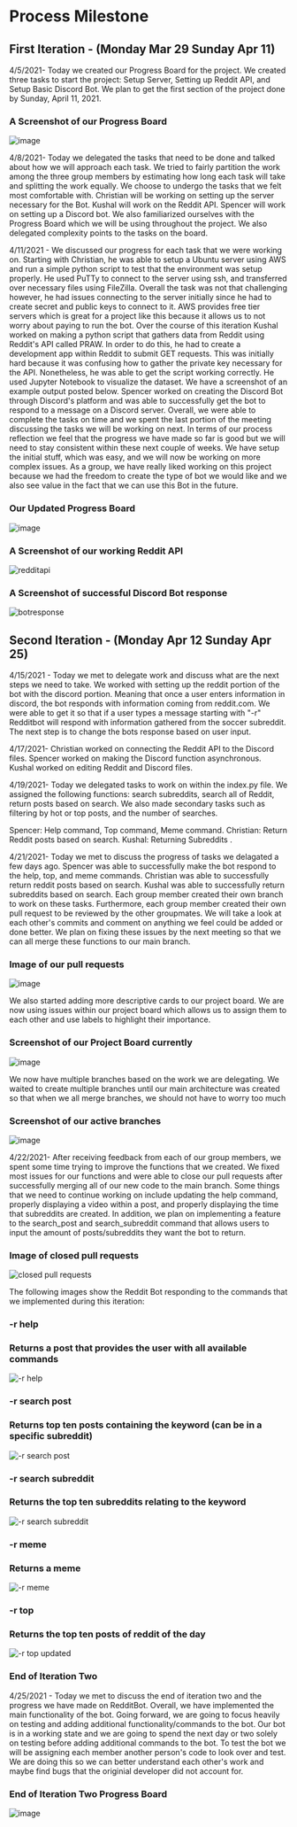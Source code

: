 # Process Milestone


## First Iteration - (Monday Mar 29  Sunday Apr 11)

4/5/2021- Today we created our Progress Board for the project. We created three tasks to start the project: Setup Server, Setting up Reddit API, and Setup Basic Discord Bot. We plan to get the first section of the project done by Sunday, April 11, 2021.

### A Screenshot of our Progress Board
![image](https://user-images.githubusercontent.com/44238558/114332838-fb23a300-9b14-11eb-933d-3d84286808ea.png)


4/8/2021- Today we delegated the tasks that need to be done and talked about how we will approach each task. We tried to fairly partition the work among the three group members by estimating how long each task will take and splitting the work equally. We choose to undergo the tasks that we felt most comfortable with. Christian will be working on setting up the server necessary for the Bot. Kushal will work on the Reddit API. Spencer will work on setting up a Discord bot. We also familiarized ourselves with the Progress Board which we will be using throughout the project. We also delegated complexity points to the tasks on the board. 


4/11/2021 - We discussed our progress for each task that we were working on. Starting with Christian, he was able to setup a Ubuntu server using AWS and run a simple python script to test that the environment was setup properly. He used PuTTy to connect to the server using ssh, and transferred over necessary files using FileZilla. Overall the task was not that challenging however, he had issues connecting to the server initially since he had to create secret and public keys to connect to it. AWS provides free tier servers which is great for a project like this because it allows us to not worry about paying to run the bot. Over the course of this iteration Kushal worked on making a python script that gathers data from Reddit using Reddit's API called PRAW. In order to do this, he had to create a development app within Reddit to submit GET requests. This was initially hard because it was confusing how to gather the private key necessary for the API. Nonetheless, he was able to get the script working correctly. He used Jupyter Notebook to visualize the dataset. We have a screenshot of an example output posted below. Spencer worked on creating the Discord Bot through Discord's platform and was able to successfully get the bot to respond to a message on a Discord server. Overall, we were able to complete the tasks on time and we spent the last portion of the meeting discussing the tasks we will be working on next. In terms of our process reflection we feel that the progress we have made so far is good but we will need to stay consistent within these next couple of weeks. We have setup the initial stuff, which was easy, and we will now be working on more complex issues. As a group, we have really liked working on this project because we had the freedom to create the type of bot we would like and we also see value in the fact that we can use this Bot in the future.

### Our Updated Progress Board
![image](https://user-images.githubusercontent.com/44238558/114334765-48097880-9b19-11eb-9dbf-52908007fbc5.png)

### A Screenshot of our working Reddit API
![redditapi](https://user-images.githubusercontent.com/62805944/114334641-011b8300-9b19-11eb-9c6b-0910d0ae9247.PNG)

### A Screenshot of successful Discord Bot response
![botresponse](https://user-images.githubusercontent.com/62805944/114337665-86a23180-9b1f-11eb-9ed0-bd32654f0710.PNG)

## Second Iteration - (Monday Apr 12  Sunday Apr 25)

4/15/2021 - Today we met to delegate work and discuss what are the next steps we need to take. We worked with setting up the reddit portion of the bot with the discord portion. Meaning that once a user enters information in discord, the bot responds with information coming from reddit.com. We were able to get it so that if a user types a message starting with "-r" Redditbot will respond with information gathered from the soccer subreddit. The next step is to change the bots response based on user input.

4/17/2021- Christian worked on connecting the Reddit API to the Discord files. Spencer worked on making the Discord function asynchronous. Kushal worked on editing Reddit and Discord files.


4/19/2021- Today we delegated tasks to work on within the index.py file. We assigned the following functions: search subreddits, search all of Reddit, return posts based on search. We also made secondary tasks such as filtering by hot or top posts, and the number of searches. 

Spencer: Help command, Top command, Meme command.
Christian: Return Reddit posts based on search.
Kushal: Returning Subreddits .

4/21/2021- Today we met to discuss the progress of tasks we delagated a few days ago. Spencer was able to successfully make the bot respond to the help, top, and meme commands. Christian was able to successfully return reddit posts based on search. Kushal was able to successfully return subreddits based on search. Each group member created their own branch to work on these tasks. Furthermore, each group member created their own pull request to be reviewed by the other groupmates. We will take a look at each other's commits and comment on anything we feel could be added or done better. We plan on fixing these issues by the next meeting so that we can all merge these functions to our main branch. 
### Image of our pull requests
![image](https://user-images.githubusercontent.com/44238558/115638752-f4e5b180-a2e0-11eb-98da-76a5101b2195.png)

We also started adding more descriptive cards to our project board. We are now using issues within our project board which allows us to assign them to each other and use labels to highlight their importance.

### Screenshot of our Project Board currently

![image](https://user-images.githubusercontent.com/44238558/115638885-3fffc480-a2e1-11eb-9e16-09c57d6bb26b.png)

We now have multiple branches based on the work we are delegating. We waited to create multiple branches until our main architecture was created so that when we all merge branches, we should not have to worry too much

### Screenshot of our active branches
![image](https://user-images.githubusercontent.com/44238558/115639218-0f6c5a80-a2e2-11eb-9715-37098db72ca4.png)

4/22/2021- After receiving feedback from each of our group members, we spent some time trying to improve the functions that we created. We fixed most issues for our functions and were able to close our pull requests after successfully merging all of our new code to the main branch. Some things that we need to continue working on include updating the help command, properly displaying a video within a post, and properly displaying the time that subreddits are created. In addition, we plan on implementing a feature to the search_post and search_subreddit command that allows users to input the amount of posts/subreddits they want the bot to return.

### Image of closed pull requests
![closed pull requests](https://user-images.githubusercontent.com/62805944/116011423-ea822b00-a5f2-11eb-9ceb-b7f0c1793dea.PNG)


The following images show the Reddit Bot responding to the commands that we implemented during this iteration:

### -r help
### Returns a post that provides the user with all available commands


![-r help](https://user-images.githubusercontent.com/62805944/116010837-7f832500-a5ef-11eb-82a6-886c8842ea23.PNG)

### -r search post
### Returns top ten posts containing the keyword (can be in a specific subreddit)


![-r search post](https://user-images.githubusercontent.com/62805944/116010846-91fd5e80-a5ef-11eb-9de6-5963cd5d81a8.PNG)

### -r search subreddit
### Returns the top ten subreddits relating to the keyword


![-r search subreddit](https://user-images.githubusercontent.com/62805944/116010850-975aa900-a5ef-11eb-8bd8-4e7f53c071d5.PNG)

### -r meme
### Returns a meme


![-r meme](https://user-images.githubusercontent.com/62805944/116010856-9cb7f380-a5ef-11eb-8122-fd490e95b0b3.PNG)

### -r top
### Returns the top ten posts of reddit of the day


![-r top updated](https://user-images.githubusercontent.com/62805944/116011069-0258af80-a5f1-11eb-9f7e-2375fe146c44.PNG)


### End of Iteration Two
4/25/2021 - Today we met to discuss the end of iteration two and the progress we have made on RedditBot. Overall, we have implemented the main functionality of the bot. Going forward, we are going to focus heavily on testing and adding additional functionality/commands to the bot. Our bot is in a working state and we are going to spend the next day or two solely on testing before adding additional commands to the bot. To test the bot we will be assigning each member another person's code to look over and test. We are doing this so we can better understand each other's work and maybe find bugs that the originial developer did not account for.

### End of Iteration Two Progress Board
![image](https://user-images.githubusercontent.com/44238558/116011692-397c9000-a5f4-11eb-9c6c-3b22fd7d673b.png)

